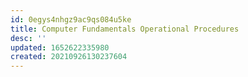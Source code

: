 ```yaml
---
id: 0egys4nhgz9ac9qs084u5ke
title: Computer Fundamentals Operational Procedures
desc: ''
updated: 1652622335980
created: 20210926130237604
---
```


